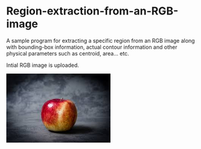 # Region-extraction-from-an-RGB-image
A sample program for extracting a specific region from an RGB image along with bounding-box information, actual contour information and other physical parameters such as centroid, area… etc.

Intial RGB image is uploaded.

![](Result/6.jpg)
